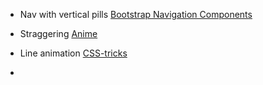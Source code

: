 - Nav with vertical pills
    [Bootstrap Navigation Components](https://getbootstrap.com/docs/4.5/components/navs/)

- Straggering 
    [Anime](https://animejs.com/documentation/#staggeringBasics)

- Line animation
    [CSS-tricks](https://css-tricks.com/svg-line-animation-works/)

-
